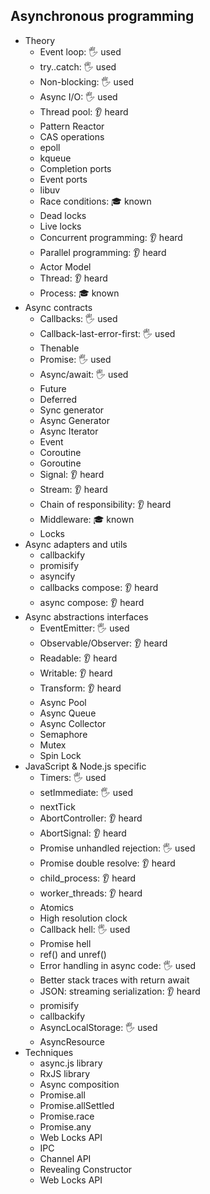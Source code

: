 ## Asynchronous programming

- Theory
  - Event loop: 🖐️ used
  - try..catch: 🖐️ used
  - Non-blocking: 🖐️ used
  - Async I/O: 🖐️ used
  - Thread pool: 👂 heard
  - Pattern Reactor
  - CAS operations
  - epoll
  - kqueue
  - Completion ports
  - Event ports
  - libuv
  - Race conditions: 🎓 known
  - Dead locks
  - Live locks
  - Concurrent programming: 👂 heard
  - Parallel programming: 👂 heard
  - Actor Model
  - Thread: 👂 heard
  - Process: 🎓 known
- Async contracts
  - Callbacks: 🖐️ used
  - Callback-last-error-first: 🖐️ used
  - Thenable
  - Promise: 🖐️ used
  - Async/await: 🖐️ used
  - Future
  - Deferred
  - Sync generator
  - Async Generator
  - Async Iterator
  - Event
  - Coroutine
  - Goroutine
  - Signal: 👂 heard
  - Stream: 👂 heard
  - Chain of responsibility: 👂 heard
  - Middleware: 🎓 known
  - Locks
- Async adapters and utils
  - callbackify
  - promisify
  - asyncify
  - callbacks compose: 👂 heard
  - async compose: 👂 heard
- Async abstractions interfaces
  - EventEmitter: 🖐️ used
  - Observable/Observer: 👂 heard
  - Readable: 👂 heard
  - Writable: 👂 heard
  - Transform: 👂 heard
  - Async Pool
  - Async Queue
  - Async Collector
  - Semaphore
  - Mutex
  - Spin Lock
- JavaScript & Node.js specific
  - Timers: 🖐️ used
  - setImmediate: 🖐️ used
  - nextTick
  - AbortController: 👂 heard
  - AbortSignal: 👂 heard
  - Promise unhandled rejection: 🖐️ used
  - Promise double resolve: 👂 heard
  - child_process: 👂 heard
  - worker_threads: 👂 heard
  - Atomics
  - High resolution clock
  - Callback hell: 🖐️ used
  - Promise hell
  - ref() and unref()
  - Error handling in async code: 🖐️ used
  - Better stack traces with return await
  - JSON: streaming serialization: 👂 heard
  - promisify
  - callbackify
  - AsyncLocalStorage: 🖐️ used
  - AsyncResource
- Techniques
  - async.js library
  - RxJS library
  - Async composition
  - Promise.all
  - Promise.allSettled
  - Promise.race
  - Promise.any
  - Web Locks API
  - IPC
  - Channel API
  - Revealing Constructor
  - Web Locks API
